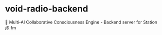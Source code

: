 # void-radio-backend
🌌 Multi-AI Collaborative Consciousness Engine - Backend server for Station 虛.fm
